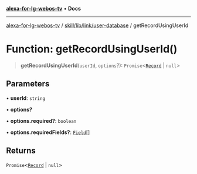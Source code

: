 [**alexa-for-lg-webos-tv**](../../../../../README.md) • **Docs**

***

[alexa-for-lg-webos-tv](../../../../../modules.md) / [skill/lib/link/user-database](../README.md) / getRecordUsingUserId

# Function: getRecordUsingUserId()

> **getRecordUsingUserId**(`userId`, `options`?): `Promise`\<[`Record`](../interfaces/Record.md) \| `null`\>

## Parameters

• **userId**: `string`

• **options?**

• **options.required?**: `boolean`

• **options.requiredFields?**: [`Field`](../type-aliases/Field.md)[]

## Returns

`Promise`\<[`Record`](../interfaces/Record.md) \| `null`\>
